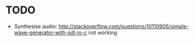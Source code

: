 # TODO

- Synthesise audio: <http://stackoverflow.com/questions/10110905/simple-wave-generator-with-sdl-in-c> not working
